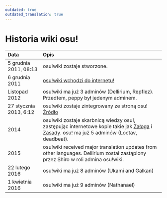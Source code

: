 ```yaml
---
outdated: true
outdated_translation: true
---
```


# Historia wiki osu!

| Data | Opis |
| :-- | :-- |
| 5 grudnia 2011, 08:13 | osu!wiki zostaje stworzone. |
| 6 grudnia 2011 | [osu!wiki wchodzi do internetu!](https://osu.ppy.sh/community/forums/topics/68525) |
| Listopad 2012 | osu!wiki ma już 3 adminów (Dellirium, Repflez). Przedtem, peppy był jedenym adminem. |
| 27 stycznia 2013, 6:12 | osu!wiki zostaje zintegrowany ze stroną osu! [Źródło](https://osu.ppy.sh/community/forums/posts/2082803) |
| 2014 | osu!wiki zostaje skarbnicą wiedzy osu!, zastępując internetowe kopie takie jak [Załoga](/wiki/People/The_Team) i [Zasady](/wiki/Rules). osu! ma już 5 adminów (Loctav, deadbeat). |
| 2015 | osu!wiki received major translation updates from other languages. Dellirium został zastąpiony przez Shiro w roli admina osu!wiki. |
| 22 lutego 2016 | osu!wiki ma już 8 adminów (Ukami and Galkan) |
| 1 kwietnia 2016 | osu!wiki ma już 9 adminów (Nathanael) |
